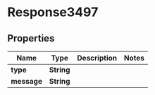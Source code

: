 
# Response3497

## Properties
Name | Type | Description | Notes
------------ | ------------- | ------------- | -------------
**type** | **String** |  | 
**message** | **String** |  | 



